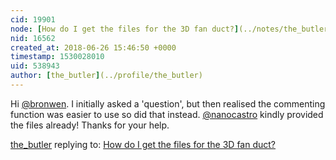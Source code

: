 ```yaml
---
cid: 19901
node: [How do I get the files for the 3D fan duct?](../notes/the_butler/06-23-2018/how-do-i-get-the-files-for-the-3d-fan-duct)
nid: 16562
created_at: 2018-06-26 15:46:50 +0000
timestamp: 1530028010
uid: 538943
author: [the_butler](../profile/the_butler)
---
```


Hi [@bronwen](/profile/bronwen). I initially asked a 'question', but then realised the commenting function was easier to use so did that instead. [@nanocastro](/profile/nanocastro) kindly provided the files already! Thanks for your help.

[the_butler](../profile/the_butler) replying to: [How do I get the files for the 3D fan duct?](../notes/the_butler/06-23-2018/how-do-i-get-the-files-for-the-3d-fan-duct)

